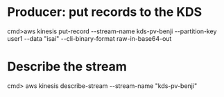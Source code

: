 # Producer: put records to the KDS

cmd>aws kinesis put-record --stream-name kds-pv-benji  --partition-key user1 --data "isai" --cli-binary-format raw-in-base64-out

# Describe the stream
cmd> aws kinesis describe-stream --stream-name "kds-pv-benji"
